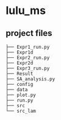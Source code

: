 # lulu_ms
## project files
```
├── Expr1_run.py
├── Expr1d
├── Expr2_run.py
├── Expr2d
├── Expr3_run.py
├── Result
├── SA_analysis.py
├── config
├── data
├── plot.py
├── run.py
├── src
└── src_lam

```
